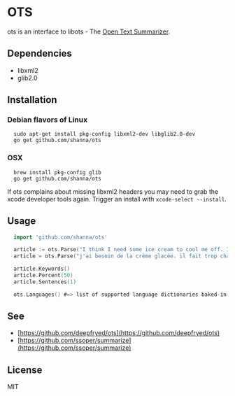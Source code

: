 # OTS

ots is an interface to libots - The [Open Text Summarizer](http://libots.sourceforge.net/).

## Dependencies

  * libxml2
  * glib2.0

## Installation

### Debian flavors of Linux

```
  sudo apt-get install pkg-config libxml2-dev libglib2.0-dev
  go get github.com/shanna/ots
```

### OSX

```
  brew install pkg-config glib
  go get github.com/shanna/ots
```

If ots complains about missing libxml2 headers you may need to grab the xcode developer tools
again. Trigger an install with `xcode-select --install`.

## Usage

```go
  import 'github.com/shanna/ots'

  article := ots.Parse("I think I need some ice cream to cool me off. It is too hot down under", "en")
  article = ots.Parse("j'ai besoin de la crème glacée. il fait trop chaud en australie.", "fr")

  article.Keywords()
  article.Percent(50)
  article.Sentences(1)

  ots.Languages() #=> list of supported language dictionaries baked-in to libots
```

## See

  * [https://github.com/deepfryed/ots](https://github.com/deepfryed/ots)
  * [https://github.com/ssoper/summarize](https://github.com/ssoper/summarize)

## License

MIT

